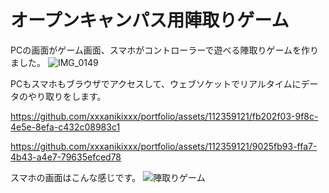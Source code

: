 # オープンキャンパス用陣取りゲーム
PCの画面がゲーム画面、スマホがコントローラーで遊べる陣取りゲームを作りました。
![IMG_0149](https://github.com/xxxanikixxx/portfolio/assets/112359121/93cf7796-4dfd-4b90-8423-98f706619781)

PCもスマホもブラウザでアクセスして、ウェブソケットでリアルタイムにデータのやり取りをします。



https://github.com/xxxanikixxx/portfolio/assets/112359121/fb202f03-9f8c-4e5e-8efa-c432c08983c1



https://github.com/xxxanikixxx/portfolio/assets/112359121/9025fb93-ffa7-4b43-a4e7-79635efced78

スマホの画面はこんな感じです。
![陣取りゲーム](https://github.com/xxxanikixxx/portfolio/assets/112359121/88e74acc-91b8-4452-8a56-14b1cdd0690d)
